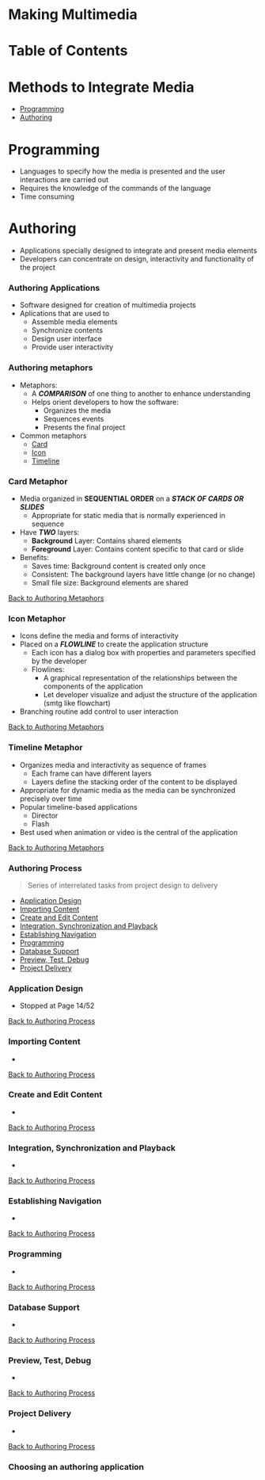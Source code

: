 # Making Multimedia

# Table of Contents

# Methods to Integrate Media
- [Programming](#programming)
- [Authoring](#authoring)

# Programming
- Languages to specify how the media is presented and the user interactions are carried out
- Requires the knowledge of the commands of the language
- Time consuming

# Authoring
- Applications specially designed to integrate and present media elements
- Developers can concentrate on design, interactivity and functionality of the project

### Authoring Applications
- Software designed for creation of multimedia projects
- Aplications that are used to
    - Assemble media elements
    - Synchronize contents
    - Design user interface
    - Provide user interactivity

### Authoring metaphors
- Metaphors:
    - A ***COMPARISON*** of one thing to another to enhance understanding
    - Helps orient developers to how the software:
        - Organizes the media
        - Sequences events
        - Presents the final project
- Common metaphors
    - [Card](#card-metaphor)
    - [Icon](#icon-metaphor)
    - [Timeline](#timeline-metaphor)

### Card Metaphor
- Media organized in **SEQUENTIAL ORDER** on a ***STACK OF CARDS OR SLIDES***
    - Appropriate for static media that is normally experienced in sequence
- Have ***TWO*** layers:
    - **Background** Layer: Contains shared elements
    - **Foreground** Layer: Contains content specific to that card or slide
- Benefits:
    - Saves time: Background content is created only once
    - Consistent: The background layers have little change (or no change)
    - Small file size: Background elements are shared

[Back to Authoring Metaphors](#authoring-metaphors)

### Icon Metaphor
- Icons define the media and forms of interactivity
- Placed on a ***FLOWLINE*** to create the application structure
    - Each icon has a dialog box with properties and parameters specified by the developer
    - Flowlines:
        - A graphical representation of the relationships between the components of the application
        - Let developer visualize and adjust the structure of the application (smtg like flowchart)
- Branching routine add control to user interaction

[Back to Authoring Metaphors](#authoring-metaphors)

### Timeline Metaphor
- Organizes media and interactivity as sequence of frames
    - Each frame can have different layers
    - Layers define the stacking order of the content to be displayed
- Appropriate for dynamic media as the media can be synchronized precisely over time
- Popular timeline-based applications
    - Director
    - Flash
- Best used when animation or video is the central of the application

[Back to Authoring Metaphors](#authoring-metaphors)

### Authoring Process
> Series of interrelated tasks from project design to delivery
- [Application Design](#application-design)
- [Importing Content](#importing-content)
- [Create and Edit Content](#create-and-edit-content)
- [Integration, Synchronization and Playback](#integration-synchronization-and-playback)
- [Establishing Navigation](#establishing-navigation)
- [Programming](#programming)
- [Database Support](#database-support)
- [Preview, Test, Debug](#preview-test-debug)
- [Project Delivery](#project-delivery)

### Application Design
- Stopped at Page 14/52

[Back to Authoring Process](#authoring-process)

### Importing Content
- 

[Back to Authoring Process](#authoring-process)

### Create and Edit Content
- 

[Back to Authoring Process](#authoring-process)

### Integration, Synchronization and Playback
- 

[Back to Authoring Process](#authoring-process)

### Establishing Navigation
- 

[Back to Authoring Process](#authoring-process)

### Programming
- 

[Back to Authoring Process](#authoring-process)

### Database Support
- 

[Back to Authoring Process](#authoring-process)

### Preview, Test, Debug
- 

[Back to Authoring Process](#authoring-process)

### Project Delivery
- 

[Back to Authoring Process](#authoring-process)

### Choosing an authoring application

